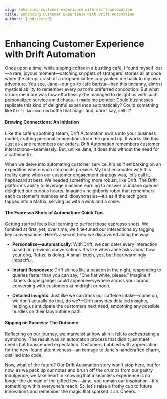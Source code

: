 ```yaml
---
slug: enhancing-customer-experience-with-drift-automation
title: Enhancing Customer Experience with Drift Automation
authors: [undirected]
---
```


# Enhancing Customer Experience with Drift Automation

Once upon a time, while sipping coffee in a bustling café, I found myself lost—a rare, joyous moment—catching snippets of strangers' stories all at once when the abrupt crash of a dropped coffee cup yanked me back to my own adventure. You see, Jane—our go-to café barista—had this uncanny, almost mystical ability to remember every patron’s preferred concoction. But what struck me more was how effortlessly she managed to delight us with such personalized service amid chaos. It made me ponder: Could businesses replicate this kind of delightful experience automatically? Could something like `Drift Automation` bottle that magic and, dare I say, sell it?

#### Brewing Connections: An Initiation

Like the café's soothing steam, Drift Automation swirls into your business model, crafting personal connections from the ground up. It works like this: Just as Jane remembers our orders, Drift Automation remembers customer interactions—seamlessly. But, unlike Jane, it does this without the need for a caffeine fix.

When we delve into automating customer service, it's as if embarking on an expedition where each step holds promise. My first encounter with this reality came when our customer engagement strategy was, let’s call it, haphazard at best. We needed something more robust, like Drift. The Drift platform's ability to leverage machine learning to answer mundane queries delighted our curious hearts. Imagine a neighborly robot that remembers each customer's nuances and idiosyncrasies—it’s as if the tech gods tapped into a Matrix, serving us with a wink and a smile.

#### The Espresso Shots of Automation: Quick Tips

Getting started feels like learning to perfect those espresso shots. We fumbled at first, yet, over time, we fine-tuned our interactions by tagging key conversations. Here’s a secret brew we discovered along the way:
  
- **Personalize—automatically**: With Drift, we can cater every interaction based on previous conversations. It's like when Jane asks about how your dog, Rufus, is doing. A small touch, yes, but heartwarmingly impactful.
  
- **Instant Responses**: Drift shines like a beacon in the night, responding to queries faster than you can say, “One flat white, please.” Imagine if Jane's doppelgänger could appear everywhere across your brand, conversing with customers at midnight or noon.

- **Detailed Insights**: Just like we can track our caffeine intake—come on, we don’t actually do that, do we?—Drift provides detailed insights, helping us anticipate the customer’s next need, smoothing any possible hurdles on their labyrinthine path.

#### Sipping on Success: The Outcome

Reflecting on our journey, we marveled at how akin it felt to orchestrating a symphony. The result was an automation process that didn't just meet needs but transcended expectation. Customers bubbled with appreciation for the new-found attentiveness—an homage to Jane's handcrafted charm, distilled into code.

Now, what of the future? Our Drift Automation story won't stop here, but for now, as we pack up our notes and brush off the crumbs from our pastry indulgence, we take heart in knowing that a seamless experience is no longer the domain of the gifted few—Jane, you remain our inspiration—it's something within everyone's reach. So, let's raise a frothy cup to future innovations and remember the magic that sparked it all. Cheers.